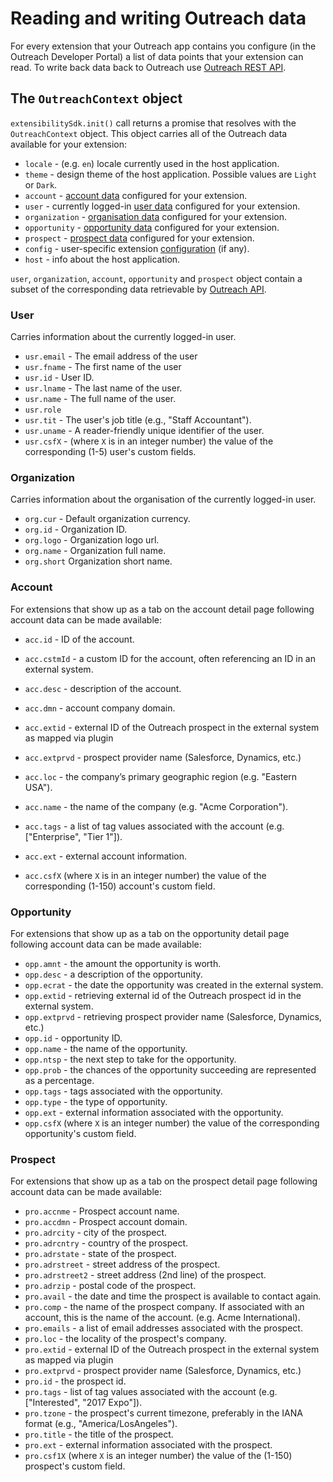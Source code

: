 # Reading and writing Outreach data

For every extension that your Outreach app contains you configure (in the Outreach Developer Portal) a list of data
points that your extension can read. To write back data back to Outreach use
[Outreach REST API](../docs/outreach-api.md).

## The `OutreachContext` object

`extensibilitySdk.init()` call returns a promise that resolves with the `OutreachContext` object. This object carries
all of the Outreach data available for your extension:

- `locale` - (e.g. `en`) locale currently used in the host application.
- `theme` - design theme of the host application. Possible values are `Light` or `Dark`.
- `account` - [account data](#account) configured for your extension.
- `user` - currently logged-in [user data](#user) configured for your extension.
- `organization` - [organisation data](#organization) configured for your extension.
- `opportunity` - [opportunity data](#opportunity) configured for your extension.
- `prospect` - [prospect data](#prospect) configured for your extension.
- `config` - user-specific extension [configuration](developer-portal.md#allowing-app-specific-configuration-values) (if
  any).
- `host` - info about the host application.

`user`, `organization`, `account`, `opportunity` and `prospect` object contain a subset of the corresponding data
retrievable by [Outreach API](https://api.outreach.io/api/v2/docs#account).

### User

Carries information about the currently logged-in user.

- `usr.email` - The email address of the user
- `usr.fname` - The first name of the user
- `usr.id` - User ID.
- `usr.lname` - The last name of the user.
- `usr.name` - The full name of the user.
- `usr.role`
- `usr.tit` - The user's job title (e.g., "Staff Accountant").
- `usr.uname` - A reader-friendly unique identifier of the user.
- `usr.csfX` - (where `X` is in an integer number) the value of the corresponding (1-5) user's custom fields.

### Organization

Carries information about the organisation of the currently logged-in user.

- `org.cur` - Default organization currency.
- `org.id` - Organization ID.
- `org.logo` - Organization logo url.
- `org.name` - Organization full name.
- `org.short` Organization short name.

### Account

For extensions that show up as a tab on the account detail page following account data can be made available:

- `acc.id` - ID of the account.
- `acc.cstmId` - a custom ID for the account, often referencing an ID in an external system.
- `acc.desc` - description of the account.
- `acc.dmn` - account company domain.
- `acc.extid` - external ID of the Outreach prospect in the external system as mapped via plugin
- `acc.extprvd` - prospect provider name (Salesforce, Dynamics, etc.)

- `acc.loc` - the company’s primary geographic region (e.g. "Eastern USA").
- `acc.name` - the name of the company (e.g. "Acme Corporation").
- `acc.tags` - a list of tag values associated with the account (e.g. \["Enterprise", "Tier 1"\]).
- `acc.ext` - external account information.
- `acc.csfX` (where `X` is in an integer number) the value of the corresponding (1-150) account's custom field.

### Opportunity

For extensions that show up as a tab on the opportunity detail page following account data can be made available:

- `opp.amnt` - the amount the opportunity is worth.
- `opp.desc` - a description of the opportunity.
- `opp.ecrat` - the date the opportunity was created in the external system.
- `opp.extid` - retrieving external id of the Outreach prospect id in the external system.
- `opp.extprvd` - retrieving prospect provider name (Salesforce, Dynamics, etc.)
- `opp.id` - opportunity ID.
- `opp.name` - the name of the opportunity.
- `opp.ntsp` - the next step to take for the opportunity.
- `opp.prob` - the chances of the opportunity succeeding are represented as a percentage.
- `opp.tags` - tags associated with the opportunity.
- `opp.type` - the type of opportunity.
- `opp.ext` - external information associated with the opportunity.
- `opp.csfX` (where `X` is an integer number) the value of the corresponding opportunity's custom field.

### Prospect

For extensions that show up as a tab on the prospect detail page following account data can be made available:

- `pro.accnme` - Prospect account name.
- `pro.accdmn` - Prospect account domain.
- `pro.adrcity` - city of the prospect.
- `pro.adrcntry` - country of the prospect.
- `pro.adrstate` - state of the prospect.
- `pro.adrstreet` - street address of the prospect.
- `pro.adrstreet2` - street address (2nd line) of the prospect.
- `pro.adrzip` - postal code of the prospect.
- `pro.avail` - the date and time the prospect is available to contact again.
- `pro.comp` - the name of the prospect company. If associated with an account, this is the name of the account. (e.g.
  Acme International).
- `pro.emails` - a list of email addresses associated with the prospect.
- `pro.loc` - the locality of the prospect's company.
- `pro.extid` - external ID of the Outreach prospect in the external system as mapped via plugin
- `pro.extprvd` - prospect provider name (Salesforce, Dynamics, etc.)
- `pro.id` - the prospect id.
- `pro.tags` - list of tag values associated with the account (e.g. ["Interested", "2017 Expo"]).
- `pro.tzone` - the prospect's current timezone, preferably in the IANA format (e.g., "America/LosAngeles").
- `pro.title` - the title of the prospect.
- `pro.ext` - external information associated with the prospect.
- `pro.csf1X` (where `X` is an integer number) the value of the (1-150) prospect's custom field.
